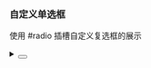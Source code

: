 ### 自定义单选框

使用 #radio 插槽自定义复选框的展示

<div class="cell-demo vp-raw">
    <yc-radio-group>
      <template
        v-for="item in 2"
        :key="item">
        <yc-radio :value="item">
          <template #radio="{ checked }">
            <yc-space
              align="start"
              class="custom-radio-card"
              :class="{ 'custom-radio-card-checked': checked }">
              <div className="custom-radio-card-mask">
                <div className="custom-radio-card-mask-dot" />
              </div>
              <div>
                <div className="custom-radio-card-title">
                  radio Card {{ item }}
                </div>
                <yc-typography-text type="secondary">
                  this is a text
                </yc-typography-text>
              </div>
            </yc-space>
          </template>
        </yc-radio>
      </template>
    </yc-radio-group>
</div>

<style scoped>
.custom-radio-card {
  padding: 10px 16px;
  border: 1px solid var(--color-border-2);
  border-radius: 4px;
  width: 250px;
  box-sizing: border-box;
}

.custom-radio-card-mask {
  height: 14px;
  width: 14px;
  display: inline-flex;
  align-items: center;
  justify-content: center;
  border-radius: 100%;
  border: 1px solid var(--color-border-2);
  box-sizing: border-box;
}

.custom-radio-card-mask-dot {
  width: 8px;
  height: 8px;
  border-radius: 100%;
}

.custom-radio-card-title {
  color: var(--color-text-1);
  font-size: 14px;
  font-weight: bold;
  margin-bottom: 8px;
}

.custom-radio-card:hover,
.custom-radio-card-checked,
.custom-radio-card:hover .custom-radio-card-mask,
.custom-radio-card-checked .custom-radio-card-mask {
  border-color: rgb(var(--primary-6));
}

.custom-radio-card-checked {
  background-color: var(--color-primary-light-1);
}

.custom-radio-card:hover .custom-radio-card-title,
.custom-radio-card-checked .custom-radio-card-title {
  color: rgb(var(--primary-6));
}

.custom-radio-card-checked .custom-radio-card-mask-dot {
  background-color: rgb(var(--primary-6));
}
</style>

<details>
<summary>
 <button class="code-btn"  >
    <icon-code />
 </button>
</summary>

```vue
<template>
  <yc-radio-group default-value="1">
    <yc-radio value="1">
      <template #radio="{ checked }">
        <yc-tag
          :checked="checked"
          checkable
          >This is a tag radio 1</yc-tag
        >
      </template>
    </yc-radio>
    <yc-radio value="2">
      <template #radio="{ checked }">
        <yc-tag
          :checked="checked"
          checkable
          >This is a tag radio 2</yc-tag
        >
      </template>
    </yc-radio>
    <yc-radio value="3">
      <template #radio="{ checked }">
        <yc-tag
          :checked="checked"
          checkable
          >This is a tag radio 3</yc-tag
        >
      </template>
    </yc-radio>
  </yc-radio-group>

  <div :style="{ marginTop: '20px' }">
    <yc-radio-group>
      <template
        v-for="item in 2"
        :key="item">
        <yc-radio :value="item">
          <template #radio="{ checked }">
            <yc-space
              align="start"
              class="custom-radio-card"
              :class="{ 'custom-radio-card-checked': checked }">
              <div className="custom-radio-card-mask">
                <div className="custom-radio-card-mask-dot" />
              </div>
              <div>
                <div className="custom-radio-card-title">
                  radio Card {{ item }}
                </div>
                <yc-typography-text type="secondary">
                  this is a text
                </yc-typography-text>
              </div>
            </yc-space>
          </template>
        </yc-radio>
      </template>
    </yc-radio-group>
  </div>
</template>

<style scoped>
.custom-radio-card {
  padding: 10px 16px;
  border: 1px solid var(--color-border-2);
  border-radius: 4px;
  width: 250px;
  box-sizing: border-box;
}

.custom-radio-card-mask {
  height: 14px;
  width: 14px;
  display: inline-flex;
  align-items: center;
  justify-content: center;
  border-radius: 100%;
  border: 1px solid var(--color-border-2);
  box-sizing: border-box;
}

.custom-radio-card-mask-dot {
  width: 8px;
  height: 8px;
  border-radius: 100%;
}

.custom-radio-card-title {
  color: var(--color-text-1);
  font-size: 14px;
  font-weight: bold;
  margin-bottom: 8px;
}

.custom-radio-card:hover,
.custom-radio-card-checked,
.custom-radio-card:hover .custom-radio-card-mask,
.custom-radio-card-checked .custom-radio-card-mask {
  border-color: rgb(var(--primary-6));
}

.custom-radio-card-checked {
  background-color: var(--color-primary-light-1);
}

.custom-radio-card:hover .custom-radio-card-title,
.custom-radio-card-checked .custom-radio-card-title {
  color: rgb(var(--primary-6));
}

.custom-radio-card-checked .custom-radio-card-mask-dot {
  background-color: rgb(var(--primary-6));
}
</style>
```

</details>
